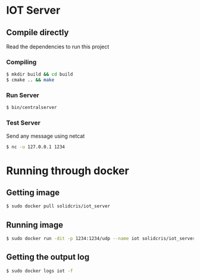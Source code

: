# IOT Server

## Compile directly
Read the dependencies to run this project

### Compiling
```bash
$ mkdir build && cd build
$ cmake .. && make
```

### Run Server
```bash
$ bin/centralserver
```

### Test Server
Send any message using netcat 
```bash
$ nc -u 127.0.0.1 1234
```
# Running through docker

## Getting image
```bash
$ sudo docker pull solidcris/iot_server
```

## Running image
```bash
$ sudo docker run -dit -p 1234:1234/udp --name iot solidcris/iot_server
```

## Getting the output log
```bash
$ sudo docker logs iot -f
```
